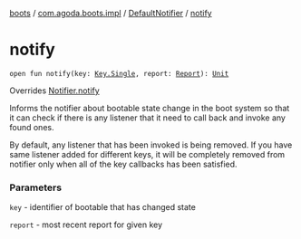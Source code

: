 [boots](../../index.md) / [com.agoda.boots.impl](../index.md) / [DefaultNotifier](index.md) / [notify](./notify.md)

# notify

`open fun notify(key: `[`Key.Single`](../../com.agoda.boots/-key/-single/index.md)`, report: `[`Report`](../../com.agoda.boots/-report/index.md)`): `[`Unit`](https://kotlinlang.org/api/latest/jvm/stdlib/kotlin/-unit/index.html)

Overrides [Notifier.notify](../../com.agoda.boots/-notifier/notify.md)

Informs the notifier about bootable state change in the boot system
so that it can check if there is any listener that it need to call back
and invoke any found ones.

By default, any listener that has been invoked is being removed.
If you have same listener added for different keys, it will be completely
removed from notifier only when all of the key callbacks has been satisfied.

### Parameters

`key` - identifier of bootable that has changed state

`report` - most recent report for given key